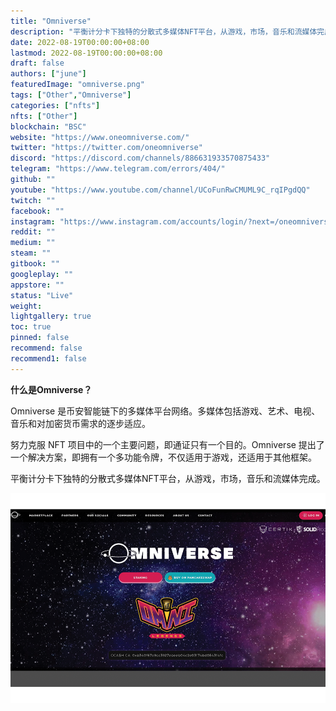 ```yaml
---
title: "Omniverse"
description: "平衡计分卡下独特的分散式多媒体NFT平台，从游戏，市场，音乐和流媒体完成。"
date: 2022-08-19T00:00:00+08:00
lastmod: 2022-08-19T00:00:00+08:00
draft: false
authors: ["june"]
featuredImage: "omniverse.png"
tags: ["Other","Omniverse"]
categories: ["nfts"]
nfts: ["Other"]
blockchain: "BSC"
website: "https://www.oneomniverse.com/"
twitter: "https://twitter.com/oneomniverse"
discord: "https://discord.com/channels/886631933570875433"
telegram: "https://www.telegram.com/errors/404/"
github: ""
youtube: "https://www.youtube.com/channel/UCoFunRwCMUML9C_rqIPgdQQ"
twitch: ""
facebook: ""
instagram: "https://www.instagram.com/accounts/login/?next=/oneomniverse/"
reddit: ""
medium: ""
steam: ""
gitbook: ""
googleplay: ""
appstore: ""
status: "Live"
weight: 
lightgallery: true
toc: true
pinned: false
recommend: false
recommend1: false
---
```


**什么是Omniverse？**

Omniverse 是币安智能链下的多媒体平台网络。多媒体包括游戏、艺术、电视、音乐和对加密货币需求的逐步适应。

努力克服 NFT 项目中的一个主要问题，即通证只有一个目的。Omniverse 提出了一个解决方案，即拥有一个多功能令牌，不仅适用于游戏，还适用于其他框架。

平衡计分卡下独特的分散式多媒体NFT平台，从游戏，市场，音乐和流媒体完成。

![Omniverse](12.png)